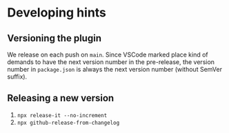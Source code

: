 # Developing hints

## Versioning the plugin

We release on each push on `main`.
Since VSCode marked place kind of demands to have the next version number in the pre-release, the version number in `package.json` is always the next version number (without SemVer suffix).

## Releasing a new version

1. `npx release-it --no-increment`
2. `npx github-release-from-changelog`

